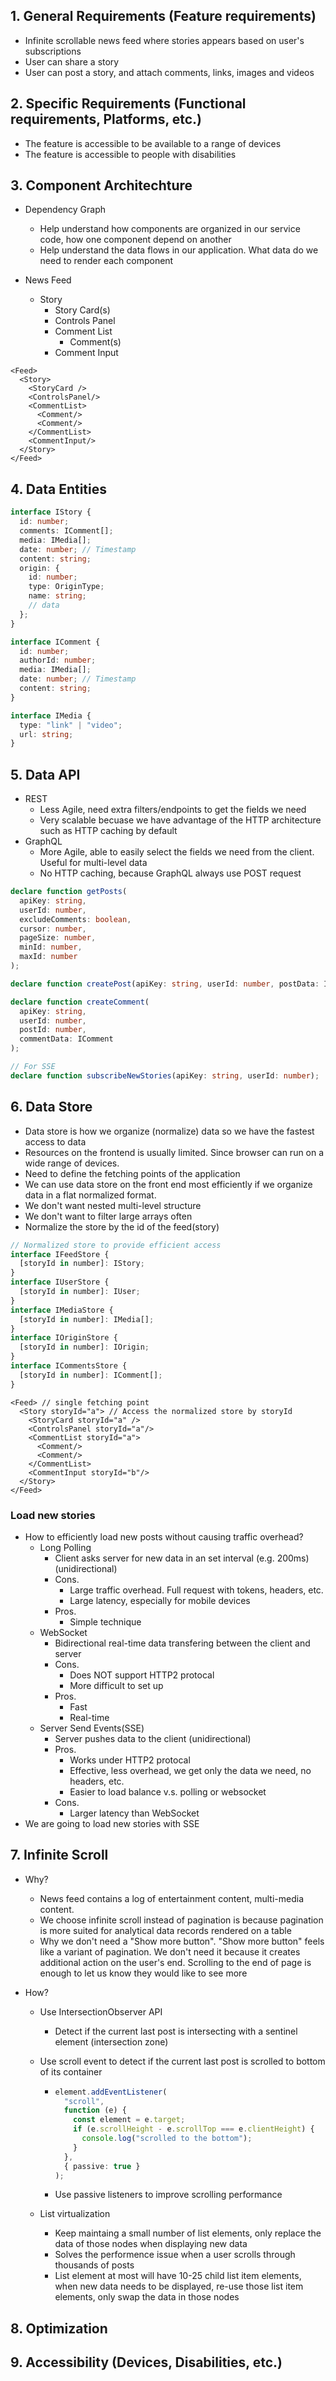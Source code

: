 ## 1. General Requirements (Feature requirements)

- Infinite scrollable news feed where stories appears based on user's subscriptions
- User can share a story
- User can post a story, and attach comments, links, images and videos

## 2. Specific Requirements (Functional requirements, Platforms, etc.)

- The feature is accessible to be available to a range of devices
- The feature is accessible to people with disabilities

## 3. Component Architechture

- Dependency Graph

  - Help understand how components are organized in our service code, how one component depend on another
  - Help understand the data flows in our application. What data do we need to render each component

- News Feed
  - Story
    - Story Card(s)
    - Controls Panel
    - Comment List
      - Comment(s)
    - Comment Input

```TSX
<Feed>
  <Story>
    <StoryCard />
    <ControlsPanel/>
    <CommentList>
      <Comment/>
      <Comment/>
    </CommentList>
    <CommentInput/>
  </Story>
</Feed>
```

## 4. Data Entities

```typescript
interface IStory {
  id: number;
  comments: IComment[];
  media: IMedia[];
  date: number; // Timestamp
  content: string;
  origin: {
    id: number;
    type: OriginType;
    name: string;
    // data
  };
}

interface IComment {
  id: number;
  authorId: number;
  media: IMedia[];
  date: number; // Timestamp
  content: string;
}

interface IMedia {
  type: "link" | "video";
  url: string;
}
```

## 5. Data API

- REST
  - Less Agile, need extra filters/endpoints to get the fields we need
  - Very scalable becuase we have advantage of the HTTP architecture such as HTTP caching by default
- GraphQL
  - More Agile, able to easily select the fields we need from the client. Useful for multi-level data
  - No HTTP caching, because GraphQL always use POST request

```typescript
declare function getPosts(
  apiKey: string,
  userId: number,
  excludeComments: boolean,
  cursor: number,
  pageSize: number,
  minId: number,
  maxId: number
);

declare function createPost(apiKey: string, userId: number, postData: IPost);

declare function createComment(
  apiKey: string,
  userId: number,
  postId: number,
  commentData: IComment
);

// For SSE
declare function subscribeNewStories(apiKey: string, userId: number);
```

## 6. Data Store

- Data store is how we organize (normalize) data so we have the fastest access to data
- Resources on the frontend is usually limited. Since browser can run on a wide range of devices.
- Need to define the fetching points of the application
- We can use data store on the front end most efficiently if we organize data in a flat normalized format.
- We don't want nested multi-level structure
- We don't want to filter large arrays often
- Normalize the store by the id of the feed(story)

```typescript
// Normalized store to provide efficient access
interface IFeedStore {
  [storyId in number]: IStory;
}
interface IUserStore {
  [storyId in number]: IUser;
}
interface IMediaStore {
  [storyId in number]: IMedia[];
}
interface IOriginStore {
  [storyId in number]: IOrigin;
}
interface ICommentsStore {
  [storyId in number]: IComment[];
}
```

```TSX
<Feed> // single fetching point
  <Story storyId="a"> // Access the normalized store by storyId
    <StoryCard storyId="a" />
    <ControlsPanel storyId="a"/>
    <CommentList storyId="a">
      <Comment/>
      <Comment/>
    </CommentList>
    <CommentInput storyId="b"/>
  </Story>
</Feed>
```

### Load new stories

- How to efficiently load new posts without causing traffic overhead?
  - Long Polling
    - Client asks server for new data in an set interval (e.g. 200ms) (unidirectional)
    - Cons.
      - Large traffic overhead. Full request with tokens, headers, etc.
      - Large latency, especially for mobile devices
    - Pros.
      - Simple technique
  - WebSocket
    - Bidirectional real-time data transfering between the client and server
    - Cons.
      - Does NOT support HTTP2 protocal
      - More difficult to set up
    - Pros.
      - Fast
      - Real-time
  - Server Send Events(SSE)
    - Server pushes data to the client (unidirectional)
    - Pros.
      - Works under HTTP2 protocal
      - Effective, less overhead, we get only the data we need, no headers, etc.
      - Easier to load balance v.s. polling or websocket
    - Cons.
      - Larger latency than WebSocket
- We are going to load new stories with SSE

## 7. Infinite Scroll

- Why?
  - News feed contains a log of entertainment content, multi-media content.
  - We choose infinite scroll instead of pagination is because pagination is more suited for analytical data records rendered on a table
  - Why we don't need a "Show more button". "Show more button" feels like a variant of pagination. We don't need it because it creates additional action on the user's end. Scrolling to the end of page is enough to let us know they would like to see more
- How?

  - Use IntersectionObserver API
    - Detect if the current last post is intersecting with a sentinel element (intersection zone)
  - Use scroll event to detect if the current last post is scrolled to bottom of its container

    - ```typescript
      element.addEventListener(
        "scroll",
        function (e) {
          const element = e.target;
          if (e.scrollHeight - e.scrollTop === e.clientHeight) {
            console.log("scrolled to the bottom");
          }
        },
        { passive: true }
      );
      ```

    - Use passive listeners to improve scrolling performance

  - List virtualization
    - Keep maintaing a small number of list elements, only replace the data of those nodes when displaying new data
    - Solves the performence issue when a user scrolls through thousands of posts
    - List element at most will have 10-25 child list item elements, when new data needs to be displayed, re-use those list item elements, only swap the data in those nodes

## 8. Optimization

## 9. Accessibility (Devices, Disabilities, etc.)
